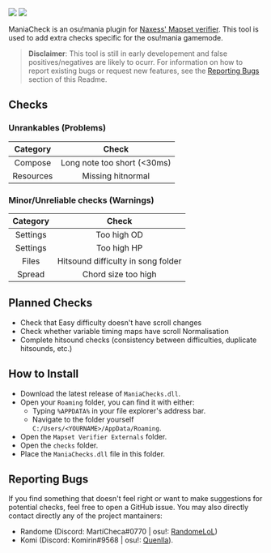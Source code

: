 ![](https://i.imgur.com/uWTpvxK.png)
![](https://i.imgur.com/2uwVyDO.gif)

ManiaCheck is an osu!mania plugin for [Naxess' Mapset verifier](https://github.com/Naxesss/MapsetVerifier). This tool is used to add extra checks specific for the osu!mania gamemode. 

> **Disclaimer**: This tool is still in early developement and false positives/negatives are likely to ocurr. For information on how to report existing bugs or request new features, see the [Reporting Bugs](#reporting-bugs) section of this Readme.

## Checks

### Unrankables (Problems)
|  Category |            Check            |
|:---------:|:---------------------------:|
| Compose   | Long note too short (<30ms) |
| Resources | Missing hitnormal           |

### Minor/Unreliable checks (Warnings)

| Category |                Check               |
|:--------:|:----------------------------------:|
| Settings | Too high OD                        |
| Settings | Too high HP                        |
| Files    | Hitsound difficulty in song folder |
| Spread   | Chord size too high                |

## Planned Checks

- Check that Easy difficulty doesn't have scroll changes
- Check whether variable timing maps have scroll Normalisation
- Complete hitsound checks (consistency between difficulties, duplicate hitsounds, etc.)

## How to Install

- Download the latest release of `ManiaChecks.dll`.
- Open your `Roaming` folder, you can find it with either:
  - Typing `%APPDATA%` in your file explorer's address bar.
  - Navigate to the folder yourself `C:/Users/<YOURNAME>/AppData/Roaming`.
- Open the `Mapset Verifier Externals` folder.
- Open the `checks` folder.
- Place the `ManiaChecks.dll` file in this folder.

## Reporting Bugs

If you find something that doesn't feel right or want to make suggestions for potential checks, feel free to open a GitHub issue. You may also directly contact directly any of the project mantainers:
- Randome (Discord: MartíCheca#0770 | osu!: [RandomeLoL](https://osu.ppy.sh/users/7080063)) 
- Komi (Discord: Komirin#9568 | osu!: [Quenlla](https://web.whatsapp.com/)).

